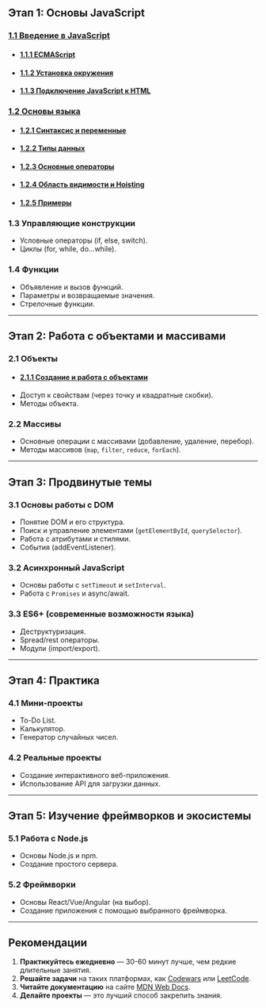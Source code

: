 ## Этап 1: Основы JavaScript

### [1.1 Введение в JavaScript](./1.1%20Введение%20в%20JavaScript.md)

- #### [1.1.1 ECMAScript](./1.1.1%20ECMAScript.md)
- #### [1.1.2 Установка окружения](./1.1.2%20Установка%20окружения.md)
- #### [1.1.3 Подключение JavaScript к HTML](./1.1.3%20Подключение%20JavaScript%20к%20HTML.md)

### [1.2 Основы языка](./1.2%20Основы%20языка.md)

- #### [1.2.1 Синтаксис и переменные](./1.2.1%20Синтаксис%20и%20переменные.md)
- #### [1.2.2 Типы данных](./1.2.2%20Типы%20данных.md)
- #### [1.2.3 Основные операторы](./1.2.3%20Основные%20операторы.md)
- #### [1.2.4 Область видимости и Hoisting](./1.2.4%20Область%20видимости%20и%20Hoisting.md)
- #### [1.2.5 Примеры](./1.2.5%20Примеры.md)

### 1.3 Управляющие конструкции

- Условные операторы (if, else, switch).
- Циклы (for, while, do...while).

### 1.4 Функции

- Объявление и вызов функций.
- Параметры и возвращаемые значения.
- Стрелочные функции.

---

## Этап 2: Работа с объектами и массивами

### 2.1 Объекты

- #### [2.1.1 Создание и работа с объектами](./2.1.1%20Создание%20и%20работа%20с%20объектами.md)
- Доступ к свойствам (через точку и квадратные скобки).
- Методы объекта.

### 2.2 Массивы

- Основные операции с массивами (добавление, удаление, перебор).
- Методы массивов (`map`, `filter`, `reduce`, `forEach`).

---

## Этап 3: Продвинутые темы

### 3.1 Основы работы с DOM

- Понятие DOM и его структура.
- Поиск и управление элементами (`getElementById`, `querySelector`).
- Работа с атрибутами и стилями.
- События (addEventListener).

### 3.2 Асинхронный JavaScript

- Основы работы с `setTimeout` и `setInterval`.
- Работа с `Promises` и async/await.

### 3.3 ES6+ (современные возможности языка)

- Деструктуризация.
- Spread/rest операторы.
- Модули (import/export).

---

## Этап 4: Практика

### 4.1 Мини-проекты

- To-Do List.
- Калькулятор.
- Генератор случайных чисел.

### 4.2 Реальные проекты

- Создание интерактивного веб-приложения.
- Использование API для загрузки данных.

---

## Этап 5: Изучение фреймворков и экосистемы

### 5.1 Работа с Node.js

- Основы Node.js и npm.
- Создание простого сервера.

### 5.2 Фреймворки

- Основы React/Vue/Angular (на выбор).
- Создание приложения с помощью выбранного фреймворка.

---

## Рекомендации

1. **Практикуйтесь ежедневно** — 30-60 минут лучше, чем редкие длительные занятия.
2. **Решайте задачи** на таких платформах, как [Codewars](https://www.codewars.com/) или [LeetCode](https://leetcode.com/).
3. **Читайте документацию** на сайте [MDN Web Docs](https://developer.mozilla.org/ru/).
4. **Делайте проекты** — это лучший способ закрепить знания.
